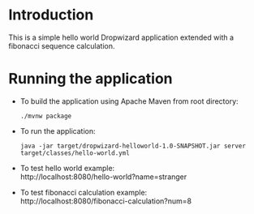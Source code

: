 # Introduction
This is a simple hello world Dropwizard application extended with a fibonacci sequence calculation.

# Running the application
* To build the application using Apache Maven from root directory:
     ```
    ./mvnw package
    ```
* To run the application:
    ```
    java -jar target/dropwizard-helloworld-1.0-SNAPSHOT.jar server target/classes/hello-world.yml
    ```
* To test hello world example:  
http://localhost:8080/hello-world?name=stranger

* To test fibonacci calculation example:  
http://localhost:8080/fibonacci-calculation?num=8